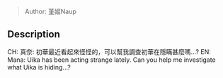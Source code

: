 #
> Author: 堇姬Naup

## Description
CH: 真奈: 初華最近看起來怪怪的，可以幫我調查初華在隱瞞甚麼嗎...?
EN: Mana: Uika has been acting strange lately. Can you help me investigate what Uika is hiding...? 
